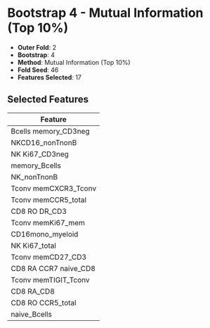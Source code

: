 # Bootstrap 4 - Mutual Information (Top 10%)

- **Outer Fold**: 2
- **Bootstrap**: 4
- **Method**: Mutual Information (Top 10%)
- **Fold Seed**: 46
- **Features Selected**: 17

## Selected Features

| Feature |
|---------|
| Bcells memory_CD3neg |
| NKCD16_nonTnonB |
| NK Ki67_CD3neg |
| memory_Bcells |
| NK_nonTnonB |
| Tconv memCXCR3_Tconv |
| Tconv memCCR5_total |
| CD8 RO DR_CD3 |
| Tconv memKi67_mem |
| CD16mono_myeloid |
| NK Ki67_total |
| Tconv memCD27_CD3 |
| CD8 RA CCR7 naive_CD8 |
| Tconv memTIGIT_Tconv |
| CD8 RA_CD8 |
| CD8 RO CCR5_total |
| naive_Bcells |
